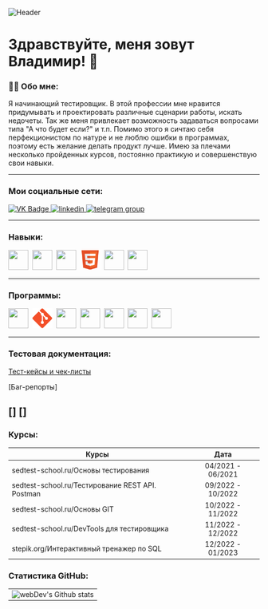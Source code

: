 ![Header](https://www.deckdentistry.com/images/banner-faqs.jpg)



# Здравствуйте, меня зовут Владимир! 👋

### :man_technologist: Обо мне:

Я начинающий тестировщик. В этой профессии мне нравится придумывать и проектировать различные сценарии работы, искать недочеты. Так же меня привлекает возможность задаваться вопросами типа "А что будет если?" и т.п. Помимо этого я сичтаю себя перфекционистом по натуре  и не люблю ошибки в программах, поэтому есть желание делать продукт лучше. Имею за плечами несколько пройденных курсов, постоянно практикую и совершенствую свои навыки. 

---

### Мои социальные сети:

  <div id="badges">
    <a href="https://vk.com/id35420421" target="_blank">
      <img src="https://cdn-icons-png.flaticon.com/512/145/145813.png" width="40" height="40" alt="VK Badge"/>
    </a>
        <a href="https://www.linkedin.com/in/владимир-бычковский-214a09259/" target="_blank">
      <img src="https://cdn-icons-png.flaticon.com/512/2504/2504799.png" width="40" height="40" alt="linkedin" />
    </a>
     <a href="https://t.me/VladimirByckovskiy" target="_blank">
      <img src="https://cdn-icons-png.flaticon.com/512/2111/2111646.png" width="40" height="40" alt="telegram group" />
    </a>

  ---
  
### Навыки:

<div>
  <img src="https://avatars.mds.yandex.net/i?id=f21f0b92f1a554124967c377f8eab8c5378904e0-8498375-images-thumbs&n=13" title="sql" alt="" width="40" height="40"/>&nbsp
<img src="https://thumbs.dreamstime.com/b/test-case-text-written-red-vintage-round-stamp-test-case-text-written-red-round-vintage-rubber-stamp-215081850.jpg" title="test-case" alt="" width="40" height="40"/>&nbsp
<img src="https://thumbs.dreamstime.com/b/check-list-mark-item-icon-vector-logo-template-208668590.jpg" title="Check-list" alt="" width="40"
height="40"/>&nbsp
<img src="https://github.com/devicons/devicon/blob/master/icons/html5/html5-original.svg" title="html5" alt="html5" width="40" height="40"/>&nbsp
<img src="https://afourtech.com/wp-content/uploads/2018/07/regression-testing.png" title="regression testing" alt="" width="40" height="40"/>&nbsp
<img src="https://www.kunak.es/wp-content/uploads/2018/03/API.png" title="api" alt="" width="40" height="40"/>&nbsp
</div>

  ---
  
### Программы:

<div>
<img src="https://encrypted-tbn0.gstatic.com/images?q=tbn:ANd9GcR8pb_XWgRMVx2zq_YOX_Oq8ign7guQ1J3Yxw&usqp=CAU" title="Selenium IDE" alt="" width="40" height="40"/>&nbsp
<img src="https://github.com/devicons/devicon/blob/master/icons/git/git-original.svg" title="git" alt="" width="40" height="40"/>&nbsp
<img src="https://avatars.githubusercontent.com/u/11260967?s=280&v=4" title="DevTools" alt="" width="40" height=40"/>&nbsp
<img src="https://avatars.mds.yandex.net/i?id=ab69b56001321ff74cb08c638bcc7fc800018b00-4872083-images-thumbs&n=13" title="Postman" alt="" width="40" height="40"/>&nbsp
<img src="https://encrypted-tbn0.gstatic.com/images?q=tbn:ANd9GcQub2RgeQfbhDNg2pEgitIJiPwgOCe5-GgNwSXciAG_WP-VJaK-ZjiuLybHe9wIJOyCI8I&usqp=CAU" title="Testlink" alt="" width="40" height="40"/>&nbsp
<img src="https://encrypted-tbn0.gstatic.com/images?q=tbn:ANd9GcRKMaEQrkGqUymPUtUuxI1A6_yXRbC52ik7k7jynjt23Q1BvgoAQzZh8907Ky6xFSKF8c8&usqp=CAU" title="Redmine" alt="" width="40" height="40"/>&nbsp
<img src="https://cdn.icon-icons.com/icons2/2699/PNG/512/atlassian_jira_logo_icon_170511.png" title="Jira" alt="" width="40" height="40"/>&nbsp
</div>

   --- 
 ### Тестовая документация:
[Тест-кейсы и чек-листы](https://github.com/VladimirB17/Check-lists-and-test-cases)
                                                                                                                                        
                                                                                                                                        
 [Баг-репорты]
                                                                                                                                        
 []
   []
   ---                                                                                                                                     
                                                                                                                                        
 ### Курсы:

| Курсы | Дата |
| ----------------------------------------------------------------| :---------------: |
| sedtest-school.ru/Основы тестирования | 04/2021 - 06/2021 |
| sedtest-school.ru/Тестирование REST API. Postman | 09/2022 - 10/2022 |
| sedtest-school.ru/Основы GIT | 10/2022 - 11/2022 |
| sedtest-school.ru/DevTools для тестировщика | 11/2022 - 12/2022 |
| stepik.org/Интерактивный тренажер по SQL| 12/2022 - 01/2023 |

### Cтатистика GitHub:

<table>
  <tr>
    <td>
      <img align="left" src="http://github-readme-streak-stats.herokuapp.com?user=VladimirB17&theme=dark&background=000000" alt="webDev's Github stats" />
    </td>
  </tr>
</table>
                                                                                                                                    
                                                                                                                                        

<!--
**VladimirB17/VladimirB17** is a ✨ _special_ ✨ repository because its `README.md` (this file) appears on your GitHub profile.

Here are some ideas to get you started:

- 🔭 I’m currently working on ...
- 🌱 I’m currently learning ...
- 👯 I’m looking to collaborate on ...
- 🤔 I’m looking for help with ...
- 💬 Ask me about ...
- 📫 How to reach me: ...
- 😄 Pronouns: ...
- ⚡ Fun fact: ...
-->

